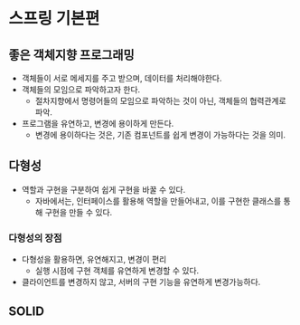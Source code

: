 스프링 기본편
======================
## 좋은 객체지향 프로그래밍
- 객체들이 서로 메세지를 주고 받으며, 데이터를 처리해야한다.
- 객체들의 모임으로 파악하고자 한다.
  - 절차지향에서 명령어들의 모임으로 파악하는 것이 아닌, 객체들의 협력관계로 파악.
- 프로그램을 유연하고, 변경에 용이하게 만든다.
  - 변경에 용이하다는 것은, 기존 컴포넌트를 쉽게 변경이 가능하다는 것을 의미.

## 다형성
- 역할과 구현을 구분하여 쉽게 구현을 바꿀 수 있다.
  - 자바에서는, 인터페이스를 활용해 역할을 만들어내고, 이를 구현한 클래스를 통해 구현을 만들 수 있다.

### 다형성의 장점
- 다형성을 활용하면, 유연해지고, 변경이 편리
  - 실행 시점에 구현 객체를 유연하게 변경할 수 있다.
- 클라이언트를 변경하지 않고, 서버의 구현 기능을 유연하게 변경가능하다.

## SOLID